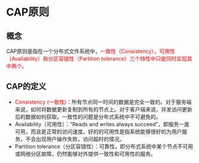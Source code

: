 # CAP原则

## 概念

​		CAP原则是指在一个分布式文件系统中，<font color ="red">一致性（Consistency），可用性（Availability）和分区容错性（Partition tolerance）三个特性中只能同时实现其中两个。</font>

## CAP的定义

- <font color ="red">Consistency (一致性)</font>：所有节点同一时间的数据是完全一致的。对于服务端来说，如何将数据更新复制到所有的节点上。对于客户端来说，并发访问更新后的数据如何获取。一致性的问题是分布式系统中不可避免的。
- Availability（可用性）：“Reads and writes always succeed”，即服务一直可用，而且是正常的访问速度。好的的可用性是指系统能够很好的为用户服务，不会出现用户操作失败，访问超时的情况。
- Partition tolerance（分区容错性）：可靠性，即分布式系统中某个节点不可用或网络分区故障，仍然能够对外提供一致性和可用性的服务。



